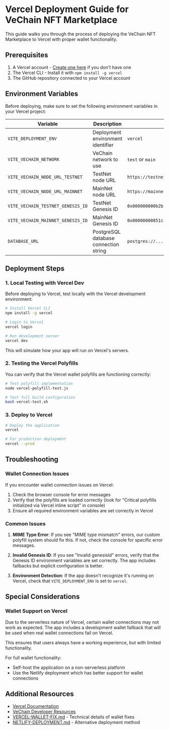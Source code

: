 # Vercel Deployment Guide for VeChain NFT Marketplace

This guide walks you through the process of deploying the VeChain NFT Marketplace to Vercel with proper wallet functionality.

## Prerequisites

1. A Vercel account - [Create one here](https://vercel.com/signup) if you don't have one
2. The Vercel CLI - Install it with `npm install -g vercel`
3. The GitHub repository connected to your Vercel account

## Environment Variables

Before deploying, make sure to set the following environment variables in your Vercel project:

| Variable | Description | Example Value |
|----------|-------------|---------------|
| `VITE_DEPLOYMENT_ENV` | Deployment environment identifier | `vercel` |
| `VITE_VECHAIN_NETWORK` | VeChain network to use | `test` or `main` |
| `VITE_VECHAIN_NODE_URL_TESTNET` | TestNet node URL | `https://testnet.veblocks.net` |
| `VITE_VECHAIN_NODE_URL_MAINNET` | MainNet node URL | `https://mainnet.veblocks.net` |
| `VITE_VECHAIN_TESTNET_GENESIS_ID` | TestNet Genesis ID | `0x000000000b2bce3c70bc649a02749e8687721b09ed2e15997f466536b20bb127` |
| `VITE_VECHAIN_MAINNET_GENESIS_ID` | MainNet Genesis ID | `0x00000000851caf3cfdb44d49a556a3e1defc0ae1207be6ac36cc2d1b1c232409` |
| `DATABASE_URL` | PostgreSQL database connection string | `postgres://...` |

## Deployment Steps

### 1. Local Testing with Vercel Dev

Before deploying to Vercel, test locally with the Vercel development environment:

```bash
# Install Vercel CLI
npm install -g vercel

# Login to Vercel
vercel login

# Run development server
vercel dev
```

This will simulate how your app will run on Vercel's servers.

### 2. Testing the Vercel Polyfills

You can verify that the Vercel wallet polyfills are functioning correctly:

```bash
# Test polyfill implementation
node vercel-polyfill-test.js

# Test full build configuration
bash vercel-test.sh
```

### 3. Deploy to Vercel

```bash
# Deploy the application
vercel

# For production deployment
vercel --prod
```

## Troubleshooting

### Wallet Connection Issues

If you encounter wallet connection issues on Vercel:

1. Check the browser console for error messages
2. Verify that the polyfills are loaded correctly (look for "Critical polyfills initialized via Vercel inline script" in console)
3. Ensure all required environment variables are set correctly in Vercel

### Common Issues

1. **MIME Type Error**: If you see "MIME type mismatch" errors, our custom polyfill system should fix this. If not, check the console for specific error messages.

2. **Invalid Genesis ID**: If you see "Invalid genesisId" errors, verify that the Genesis ID environment variables are set correctly. The app includes fallbacks but explicit configuration is better.

3. **Environment Detection**: If the app doesn't recognize it's running on Vercel, check that `VITE_DEPLOYMENT_ENV` is set to `vercel`.

## Special Considerations

### Wallet Support on Vercel

Due to the serverless nature of Vercel, certain wallet connections may not work as expected. The app includes a development wallet fallback that will be used when real wallet connections fail on Vercel.

This ensures that users always have a working experience, but with limited functionality.

For full wallet functionality:
- Self-host the application on a non-serverless platform
- Use the Netlify deployment which has better support for wallet connections

## Additional Resources

- [Vercel Documentation](https://vercel.com/docs)
- [VeChain Developer Resources](https://docs.vechain.org/)
- [VERCEL-WALLET-FIX.md](./VERCEL-WALLET-FIX.md) - Technical details of wallet fixes
- [NETLIFY-DEPLOYMENT.md](./NETLIFY-DEPLOYMENT.md) - Alternative deployment method
